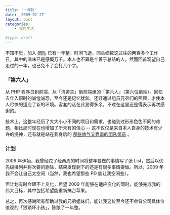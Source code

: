 ```yaml
---
title: '一年陈'
date: '2009-02-27'
layout: post
categories:
    - 我的生活

#type: draft
---
```


不知不觉，加入 [团队](http://ued.taobao.com) 已有一年整。时间飞逝，回头细数这过往的两百多个工作日，其中的滋味已是感慨万千。本人也不算是个善于总结的人，然而回首观望自己走过的一年，也已免不了会打几个字。


### 「第六人」

从 PHP 程序员到前端、从「清道夫」到前端组的「第六人」（第六位前端）。回忆去年入职时的诚惶诚恐，至今还是记忆犹新。还好通过组员兄弟们的照顾，才使本人尽快的适应了新的环境。客套的话在此显得多余，不过在这里还是得表示再次感谢的。

技术上，这整年经历了大大小小不同的项目和需求，也碰到过形形色色不同的难题，相比那时现在也增加了所未有的信心 -- 这不仅仅是来自本人自身的技术有少许的提神，还有就是站在我身后的 [那些帅气又靠谱的团队组员]({{site.urls}}/posts/2648/) 。


### 计划

2009 年伊始，我曾经花了经两周的时间将整年要做的事情写了张 List，然后以优先级排列并将次要的删除，结果发现剩下的还是有很多事情要做。所以，2009 年我不会让自己太空闲（当然，我也希望那些 PD 能让我空闲些）。

但计划有时会跟不上变化，希望 2009 年能够在适应变化的同时，能够完成我的伟大目标，其中包括希望能重新搞台苹果。

总之，再次感谢所有帮助过我的兄弟姐妹们，能让我这位至今还不会背公司具体价值观的「猥琐坏小孩」，陈酿了一年整。
